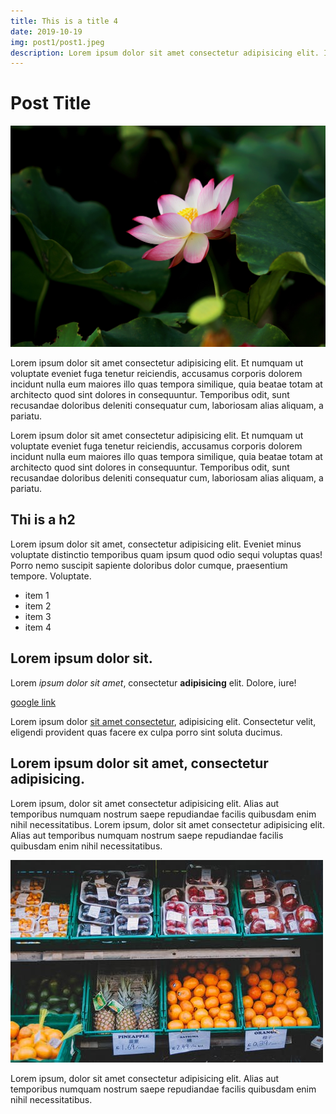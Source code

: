 ```yaml
---
title: This is a title 4
date: 2019-10-19
img: post1/post1.jpeg
description: Lorem ipsum dolor sit amet consectetur adipisicing elit. Iusto, animi quod. Recusandae officia harum iusto autem ex distinctio voluptatem? Deserunt voluptate excepturi esse, fugiat autem laborum minima inventore magnam mollitia ullam consectetur quod vitae dicta facilis neque aperiam expedita magni illo. Odio quae nisi, corrupti fugiat quibusdam consequatur in impedit!
---
```


# Post Title

![Other image](../assets/img/posts/post3/post3.jpg)

Lorem ipsum dolor sit amet consectetur adipisicing elit. Et numquam ut voluptate eveniet fuga tenetur reiciendis, accusamus corporis dolorem incidunt nulla eum maiores illo quas tempora similique, quia beatae totam at architecto quod sint dolores in consequuntur. Temporibus odit, sunt recusandae doloribus deleniti consequatur cum, laboriosam alias aliquam, a pariatu.

Lorem ipsum dolor sit amet consectetur adipisicing elit. Et numquam ut voluptate eveniet fuga tenetur reiciendis, accusamus corporis dolorem incidunt nulla eum maiores illo quas tempora similique, quia beatae totam at architecto quod sint dolores in consequuntur. Temporibus odit, sunt recusandae doloribus deleniti consequatur cum, laboriosam alias aliquam, a pariatu.

## Thi is a h2

Lorem ipsum dolor sit amet, consectetur adipisicing elit. Eveniet minus voluptate distinctio temporibus quam ipsum quod odio sequi voluptas quas! Porro nemo suscipit sapiente doloribus dolor cumque, praesentium tempore. Voluptate.

- item 1
- item 2 
- item 3 
- item 4

## Lorem ipsum dolor sit.

Lorem *ipsum dolor sit amet*, consectetur **adipisicing** elit. Dolore, iure!

[google link](https://google.com)

Lorem ipsum dolor [sit amet consectetur](https://platzi.com), adipisicing elit. Consectetur velit, eligendi provident quas facere ex culpa porro sint soluta ducimus.

## Lorem ipsum dolor sit amet, consectetur adipisicing.

Lorem ipsum, dolor sit amet consectetur adipisicing elit. Alias aut temporibus numquam nostrum saepe repudiandae facilis quibusdam enim nihil necessitatibus.
Lorem ipsum, dolor sit amet consectetur adipisicing elit. Alias aut temporibus numquam nostrum saepe repudiandae facilis quibusdam enim nihil necessitatibus.

![title image](../assets/img/posts/post1/post1.jpeg)

Lorem ipsum, dolor sit amet consectetur adipisicing elit. Alias aut temporibus numquam nostrum saepe repudiandae facilis quibusdam enim nihil necessitatibus.